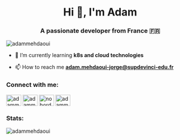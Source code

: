 <h1 align="center">Hi 👋, I'm Adam</h1>
<h3 align="center">A passionate developer from France 🇫🇷</h3>

<p align="left"> <img src="https://komarev.com/ghpvc/?username=adammehdaoui&label=Profile%20views&color=0e75b6&style=flat" alt="adammehdaoui" /> </p>

- 🌱 I’m currently learning **k8s and cloud technologies**

- 📫 How to reach me **adam.mehdaoui-jorge@supdevinci-edu.fr**

<h3 align="left">Connect with me:</h3>
<p align="left">
<a href="https://dev.to/adammehdaoui" target="blank"><img align="center" src="https://raw.githubusercontent.com/rahuldkjain/github-profile-readme-generator/master/src/images/icons/Social/devto.svg" alt="adammehdaoui" height="30" width="40" /></a>
<a href="https://linkedin.com/in/adammehdaoui" target="blank"><img align="center" src="https://raw.githubusercontent.com/rahuldkjain/github-profile-readme-generator/master/src/images/icons/Social/linked-in-alt.svg" alt="adammehdaoui" height="30" width="40" /></a>
<a href="https://stackoverflow.com/users/18438371/noborder" target="blank"><img align="center" src="https://raw.githubusercontent.com/rahuldkjain/github-profile-readme-generator/master/src/images/icons/Social/stack-overflow.svg" alt="noborder" height="30" width="40" /></a>
<a href="https://www.leetcode.com/adammehdaoui" target="blank"><img align="center" src="https://raw.githubusercontent.com/rahuldkjain/github-profile-readme-generator/master/src/images/icons/Social/leet-code.svg" alt="adammehdaoui" height="30" width="40" /></a>
</p>

<h3 align="left">Stats:</h3>

<p><img align="left" src="https://github-readme-stats.vercel.app/api/top-langs?username=adammehdaoui&show_icons=true&locale=en&layout=compact" alt="adammehdaoui" /></p>
